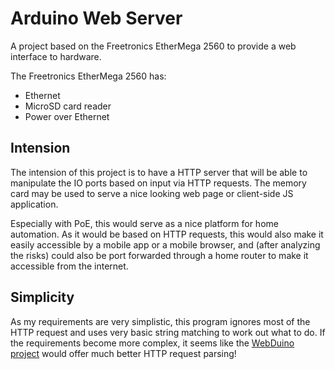 Arduino Web Server
==================

A project based on the Freetronics EtherMega 2560 to provide a web interface to
hardware.

The Freetronics EtherMega 2560 has:
* Ethernet
* MicroSD card reader
* Power over Ethernet


Intension
---------

The intension of this project is to have a HTTP server that will be able
to manipulate the IO ports based on input via HTTP requests.  The memory card
may be used to serve a nice looking web page or client-side JS application.

Especially with PoE, this would serve as a nice platform for home automation.
As it would be based on HTTP requests, this would also make it easily
accessible by a mobile app or a mobile browser, and (after analyzing the risks)
could also be port forwarded through a home router to make it accessible from
the internet.


Simplicity
----------

As my requirements are very simplistic, this program ignores most of the HTTP
request and uses very basic string matching to work out what to do. If the
requirements become more complex, it seems like the
[WebDuino project](http://code.google.com/p/webduino/)
would offer much better HTTP request parsing!